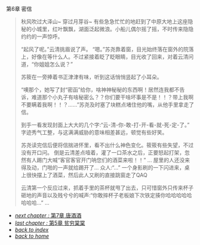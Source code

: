第6章 密信

>秋风吹过大泽山~ 穿过月芽谷~ 有些急急忙忙的地赶到了中原大地上这座隐秘的小城里，红叶飘飘，湖面泛起微浪。小船儿偶尔摇了摇，不时传来隐隐约约的一声惊呼。
>
>“起风了呢。”云清挑眉说了声。
“嗯。”苏尧靠着窗，目光始终落在窗外的院落上，好像在等什么人。不过紧接着眨了眨眼睛，目光收了回来，对着云清问道，“你姐姐怎么说？”
>
>苏筱在一旁捧着书正津津有味，听到这话悄悄竖起了小耳朵。
>
>“噢那个，她写了封“密函”给你，啥神神秘秘的东西啊！居然连我都不告诉，难道那个小丸子有啥秘密么？？你们要干啥坏事是不是！！？带上我啊不要瞒着我啊！！？......”苏尧及时塞了块糕点堵住他的嘴，从他手里拿走了信。
>
>到手一看发现封面上大大的几个字:“云-清-你-敢-打-开-看-就-死-定-了。”
字迹秀气工整，与这满满威胁的意味相差甚远，顿觉有些好笑。
>
>苏尧读完信后便将信揣进怀里，看不出什么神色变化。筱筱有些失望，不过没有开口问。
倒是云清差点噎着，灌了一口茶水之后，正要怒起打架，忽然有人踢门大喊“客官客官开门呐您们的酒菜来啦！！”
...
屋里的人还没来得及动，门啪的一声就给踢开了...
众人:“...”
一个身影刷的一下闪进来，桌上很快摆上了酒菜，然后此人又刷的直接跳窗走了QAQ
>
>云清第一个反应过来，抓着手里的茶杯就甩了出去，只可惜窗外只传来杯子砸地的声音以及贱兮兮的喊声:“你敢摔杯子老板娘下次铁定揍你哈哈哈哈哈哈哈哈...”
...

- [*next chapter :* 第7章 唐酒酒](https://fiiish-yu.github.io/redleaf/chapters/chapter7)
- [*last chapter :* 第5章 贫穷棠棠](https://fiiish-yu.github.io/redleaf/chapters/chapter5)
- [*back to index*](https://fiiish-yu.github.io/redleaf/index)
- [*back to home*](https://fiiish-yu.github.io/)